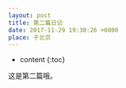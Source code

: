 ```yaml
---
layout: post
title: 第二篇日记
date: 2017-11-29 19:30:26 +0800
place: 于北京
---
```

* content
{:toc}
 
这是第二篇哦。
